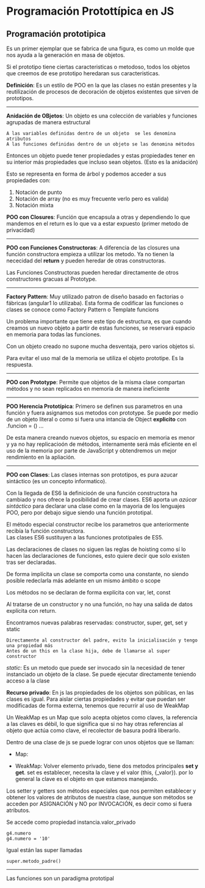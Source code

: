 # Programación Protottípica en JS

## Programación prototipica

Es un primer ejemplar que se fabrica de una figura, es como un molde que nos ayuda a la generación en masa de objetos.

Si el prototipo tiene ciertas caracteristicas o metodoso, todos los objetos que creemos de ese prototipo heredaran sus caracteristicas.

**Definición**: Es un estilo de POO en la que las clases no están presentes y la reutilización de procesos de decoración de objetos existentes que sirven de prototipos.

<hr>

**Anidación de OBjetos**: Un objeto es una colección de variables y funciones agrupadas de manera estructural

    A las variables definidas dentro de un objeto  se les denomina atributos
    A las funciones definidas dentro de un objeto se las denomina métodos

Entonces un objeto puede tener propiedades y estas propiedades tener en su interior más propiedades que incluso sean objetos. (Esto es la anidación)

Esto se representa en forma de árbol y podemos acceder a sus propiedades con:

1) Notación de punto
2) Notación de array (no es muy frecuente verlo pero es valida)
3) Notación mixta

**POO con Closures**: Función que encapsula a otras y dependiendo lo que mandemos en el return es lo que va a estar expuesto (primer metodo de privacidad)

<hr>

**POO con Funciones Constructoras**: A diferencia de las closures una función constructora empieza a utilizar los metodo. Ya no tienen la nececidad del **return** y pueden heredar de otras constructoras.

Las Funciones Constructoras pueden heredar directamente de otros constructores gracuas al Prototype.

<hr>

**Factory Pattern**: Muy utilizado patron de diseño basado en factorias o fábricas (angular1 lo utilizaba). Esta forma de codificar las funciones o clases se conoce como Factory Pattern o Template funcions

Un problema importante que tiene este tipo de estructura, es que cuando creamos un nuevo objeto a partir de estas funciones, se reservará espacio en memoria para todas las funciones.

Con un objeto creado no supone mucha desventaja, pero varios objetos si.

Para evitar el uso mal de la memoria se utiliza el objeto prototipe. Es la respuesta.
<hr>

**POO con Prototype**: Permite que objetos de la misma clase compartan métodos y no sean replicados en memoria de manera ineficiente
<hr>

**POO Herencia Prototípica**: Primero se definen sus parametros en una función y fuera asignamos sus metodos con prototype. Se puede por medio de un objeto literal o como si fuera una intancia de Object **explicito** con .funcion = () ... 

De esta manera creando nuevos objetos, su espacio en memoria es menor y ya no hay replicacioón de métodos, internamente será más eficiente en el uso de la memoria por parte de JavaScript y obtendremos un mejor rendimiento en la apliación.
<hr>


**POO con Clases**: Las clases internas son prototipos, es pura azucar sintáctico (es un concepto informatico). 

Con la llegada de ES6 la definicioón de una función constructora ha cambiado y nos ofrece la posibilidad de crear clases. ES6 aporta un *azúcar sintáctico* para declarar una clase como en la mayoria de los lenguajes POO, pero por debajo sigue siendo una función prototipal.

El método especial constructor recibe los parametros que anteriormente recibía la función constructora.<br>
Las clases ES6 sustituyen a las funciones prototipales de ES5.

Las declaraciones de clases no siguen las reglas de hoisting como sí lo hacen las declaraciones de funciones, esto quiere decir que solo existen tras ser declaradas.

De forma implícita un clase se comporta como una constante, no siendo posible redeclarla más adelante en un mismo ámbito o scope

Los métodos no se declaran de forma explícita con var, let, const

Al tratarse de un constructor y no una función, no hay una salida de datos explícita con return.

Encontramos nuevas palabras reservadas: constructor, super, get, set y static

    Directamente al constructor del padre, evito la inicialisación y tengo una propiedad más
    Antes de un this en la clase hija, debe de llamarse al super constructor

*static*: Es un metodo que puede ser invocado sin la necesidad de tener instanciado un objeto de la clase. Se puede ejecutar directamente teniendo acceso a la clase

**Recurso privado**: En js las propiedades de los objetos son públicas, en las clases es igual. Para aislar ciertas propiedades y evitar que puedan ser modificadas de forma externa, tenemos que recurrir al uso de WeakMap

Un WeakMap es un Map que solo acepta objetos como claves, la referencia a las claves es débil, lo que significa que si no hay otras referencias al objeto que actúa como clave, el recolector de basura podrá liberarlo.

Dentro de una clase de js se puede lograr con unos objetos que se llaman:

* Map: 

* WeakMap: Volver elemento privado, tiene dos metodos principales **set y get**. set es establecer, necesita la clave y el valor (this, {_valor}).
 por lo general la clave es el objeto en que estamos manejando.

Los setter y getters son métodos especiales que nos permiten establecer y obtener los valores de atributos de nuestra clase, aunque son métodos se acceden por ASIGNACIÓN y NO por INVOCACIÓN, es decir como si fuera atributos.

Se accede como propiedad instancia.valor_privado

    g4.numero
    g4.numero = '10'

Igual están las super llamadas

    super.metodo_padre()
<hr>
Las funciones son un paradigma prototipal